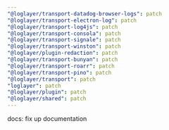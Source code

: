 ```yaml
---
"@loglayer/transport-datadog-browser-logs": patch
"@loglayer/transport-electron-log": patch
"@loglayer/transport-log4js": patch
"@loglayer/transport-consola": patch
"@loglayer/transport-signale": patch
"@loglayer/transport-winston": patch
"@loglayer/plugin-redaction": patch
"@loglayer/transport-bunyan": patch
"@loglayer/transport-roarr": patch
"@loglayer/transport-pino": patch
"@loglayer/transport": patch
"loglayer": patch
"@loglayer/plugin": patch
"@loglayer/shared": patch
---
```


docs: fix up documentation
